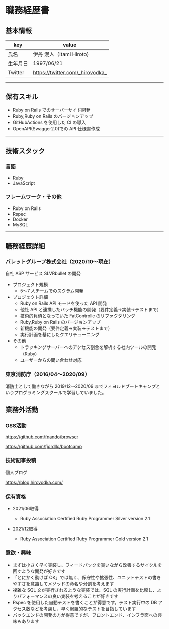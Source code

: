 # 職務経歴書

## 基本情報

|key|value|
|---|---|
|氏名|伊丹 滉人（Itami Hiroto)|
|生年月日|1997/06/21|
|Twitter|<https://twitter.com/_hirovodka_>|

---

## 保有スキル

- Ruby on Rails でのサーバーサイド開発
- Ruby,Ruby on Rails のバージョンアップ
- GitHubActions を使用した CI の導入
- OpenAPI(Swagger2.0)での API 仕様書作成

---

## 技術スタック

### 言語

- Ruby
- JavaScript

### フレームワーク・その他

- Ruby on Rails
- Rspec
- Docker
- MySQL

---

## 職務経歴詳細

### バレットグループ株式会社（2020/10〜現在）

自社 ASP サービス SLVRbullet の開発

- プロジェクト規模
  - 5〜7 人チームでのスクラム開発
- プロジェクト詳細
  - Ruby on Rails API モードを使った API 開発
  - 他社 API と連携したバッチ機能の開発（要件定義→実装→テストまで）
  - 技術的負債となっていた FatControlle のリファクタリング
  - Ruby,Ruby on Rails のバージョンアップ
  - 新機能の開発（要件定義→実装→テストまで）
  - 実行計画を基にしたクエリチューニング
- その他
  - トラッキングサーバーへのアクセス割合を解析する社内ツールの開発（Ruby)
  - ユーザーからの問い合わせ対応

### 東京消防庁（2016/04〜2020/09）

消防士として働きながら 2019/12〜2020/09 までフィヨルドブートキャンプというプログラミングスクールで学習していました。

## 業務外活動

### OSS活動

<https://github.com/fnando/browser>

<https://github.com/fjordllc/bootcamp>

### 技術記事投稿

個人ブログ

<https://blog.hirovodka.com/>

### 保有資格

- 2021/06取得
  - Ruby Association Certified Ruby Programmer Silver version 2.1

- 2021/12取得
  - Ruby Association Certified Ruby Programmer Gold version 2.1

### 意欲・興味

- まずは小さく早く実装し、フィードバックを貰いながら改善するサイクルを回すような開発が好きです
- 「とにかく動けば OK」では無く、保守性や拡張性、ユニットテストの書きやすさを意識してメソッドの命名や分割を考えます
- 複雑な SQL 文が実行されるような実装では、SQL の実行計画を比較し、よりパフォーマンスの良い実装を考えることが好きです
- Rspec を使用した自動テストを書くことが得意です。テスト実行中の DB アクセス数などを考慮し、早く網羅的なテストを目指しています
- バックエンドの開発の方が得意ですが、フロントエンド、インフラ面への興味もあります

